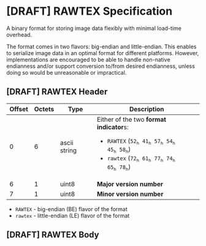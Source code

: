 # [DRAFT] RAWTEX Specification

A binary format for storing image data flexibly with minimal load-time overhead.

The format comes in two flavors: big-endian and little-endian. This enables to serialize image data in an optimal format for different platforms. However, implementations are encouraged to be able to handle non-native endianness and/or support conversion to/from desired endianness, unless doing so would be unreasonable or impractical.


## [DRAFT] RAWTEX Header

| Offset | Octets | Type         | Description |
| ------ | ------ | ------------ | ----------- |
| 0      | 6      | ascii string | Either of the two **format indicator**s:<br><ul><li>`RAWTEX` (<code>52<sub>h</sub> 41<sub>h</sub> 57<sub>h</sub> 54<sub>h</sub> 45<sub>h</sub> 58<sub>h</sub></code>)</li><li>`rawtex` (<code>72<sub>h</sub> 61<sub>h</sub> 77<sub>h</sub> 74<sub>h</sub> 65<sub>h</sub> 78<sub>h</sub></code>)</li></ul> |
| 6      | 1      | uint8        | **Major version number** |
| 7      | 1      | uint8        | **Minor version number** |

* `RAWTEX` - big-endian (BE) flavor of the format
* `rawtex` - little-endian (LE) flavor of the format


## [DRAFT] RAWTEX Body
